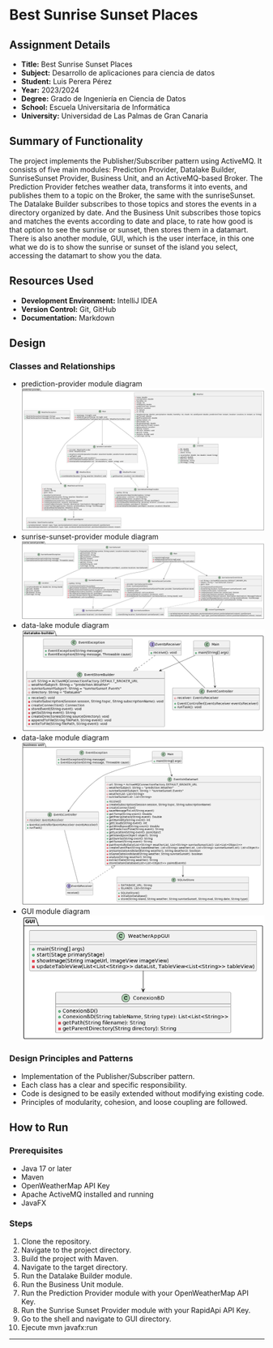# Best Sunrise Sunset Places

## Assignment Details
- **Title:** Best Sunrise Sunset Places
- **Subject:** Desarrollo de aplicaciones para ciencia de datos
- **Student:** Luis Perera Pérez
- **Year:** 2023/2024
- **Degree:** Grado de Ingeniería en Ciencia de Datos
- **School:** Escuela Universitaria de Informática
- **University:** Universidad de Las Palmas de Gran Canaria

## Summary of Functionality
The project implements the Publisher/Subscriber pattern using ActiveMQ. It consists of five main modules: Prediction Provider, Datalake Builder, SunriseSunset Provider, Business Unit, and an ActiveMQ-based Broker. The Prediction Provider fetches weather data, transforms it into events, and publishes them to a topic on the Broker, the same with the sunriseSunset. The Datalake Builder subscribes to those topics and stores the events in a directory organized by date.  And the Business Unit subscribes those topics and matches the events according to date and place, to rate how good is that option to see the sunrise or sunset, then stores them in a datamart.
There is also another module, GUI, which is the user interface, in this one what we do is to show the sunrise or sunset of the island you select, accessing the datamart to show you the data.

## Resources Used
- **Development Environment:** IntelliJ IDEA
- **Version Control:** Git, GitHub
- **Documentation:** Markdown

## Design
### Classes and Relationships
- prediction-provider module diagram
![Diagrama UML](diagramaUML1.png)
- sunrise-sunset-provider module diagram
![Diagrama UML](diagramaUML4.png)
- data-lake module diagram
![Diagrama UML](diagramaUML2.png)
- data-lake module diagram
![Diagrama UML](diagramaUML3.png)
- GUI module diagram
![Diagrama UML](diagramaUML5.png)

### Design Principles and Patterns
- Implementation of the Publisher/Subscriber pattern.
- Each class has a clear and specific responsibility.
- Code is designed to be easily extended without modifying existing code.
- Principles of modularity, cohesion, and loose coupling are followed.

## How to Run

### Prerequisites
- Java 17 or later
- Maven
- OpenWeatherMap API Key
- Apache ActiveMQ installed and running
- JavaFX

### Steps
1. Clone the repository.
2. Navigate to the project directory.
3. Build the project with Maven.
4. Navigate to the target directory.
5. Run the Datalake Builder module.
6. Run the Business Unit module.
7. Run the Prediction Provider module with your OpenWeatherMap API Key.
8. Run the Sunrise Sunset Provider module with your RapidApi API Key.
9. Go to the shell and navigate to GUI directory.
10. Ejecute mvn javafx:run
---
